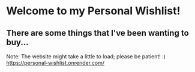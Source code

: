 # Welcome to my Personal Wishlist!
## There are some things that I've been wanting to buy...
Note: The website might take a little to load; please be patient! :)
https://personal-wishlist.onrender.com/

